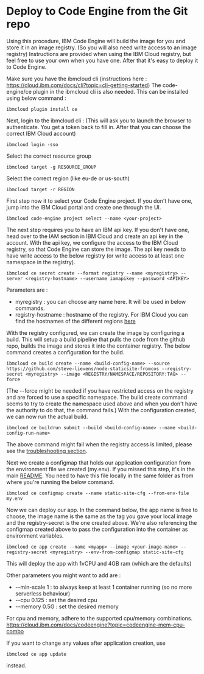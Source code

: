# Deploy to Code Engine from the Git repo

Using this procedure, IBM Code Engine will build the image for you and store it in an image registry. (So you will also need write access to an image registry)
Instructions are provided when using the IBM Cloud registry, but feel free to use your own when you have one.
After that it's easy to deploy it to Code Engine.

Make sure you have the ibmcloud cli
(instructions here : https://cloud.ibm.com/docs/cli?topic=cli-getting-started)
The code-engine/ce plugin in the ibmcloud cli is also needed. This can be installed using below command :

```
ibmcloud plugin install ce
```

Next, login to the ibmcloud cli :
(This will ask you to launch the browser to authenticate. You get a token back to fill in. After that you can choose the correct IBM Cloud account)

```
ibmcloud login -sso
```

Select the correct resource group

```
ibmcloud target -g RESOURCE_GROUP
```

Select the correct region (like eu-de or us-south)

```
ibmcloud target -r REGION
```

First step now it to select your Code Engine project. If you don't have one, jump into the IBM Cloud portal and create one through the UI.

```
ibmcloud code-engine project select --name <your-project>
```

The next step requires you to have an IBM api key. If you don't have one, head over to the IAM section in IBM Cloud and create an api key in the account.
With the api key, we configure the access to the IBM Cloud registry, so that Code Engine can store the image. The api key needs to have write access to the below registry (or write access to at least one namespace in the registry).

```
ibmcloud ce secret create --format registry --name <myregistry> --server <registry-hostname> --username iamapikey --password <APIKEY>
```

Parameters are :

- myregistry : you can choose any name here. It will be used in below commands.
- registry-hostname : hostname of the registry. For IBM Cloud you can find the hostnames of the different regions [here](https://cloud.ibm.com/docs/Registry?topic=Registry-registry_overview#registry_regions_local)

With the registry configured, we can create the image by configuring a build. This will setup a build pipeline that pulls the code from the github repo, builds the image and stores it into the container registry. The below command creates a configuration for the build.

```
ibmcloud ce build create --name <build-config-name> --source https://github.com/steve-lievens/node-staticsite-fromcos --registry-secret <myregistry> --image <REGISTRY/NAMESPACE/REPOSITORY:TAG> --force
```

(The --force might be needed if you have restricted access on the registry and are forced to use a specific namespace. The build create command seems to try to create the namespace used above and when you don't have the authority to do that, the command fails.)
With the configuration created, we can now run the actual build.

```
ibmcloud ce buildrun submit --build <build-config-name> --name <build-config-run-name>
```

The above command might fail when the registry access is limited, please see the [troubleshooting section](CE-DEPLOY-TROUBLESHOOT.MD).

Next we create a configmap that holds our application configuration from the environment file we created (my.env). If you missed this step, it's in the main [README](README.MD). You need to have this file locally in the same folder as from where you're running the below command.

```
ibmcloud ce configmap create --name static-site-cfg --from-env-file my.env
```

Now we can deploy our app. In the command below, the app name is free to choose, the image name is the same as the tag you gave your local image and the registry-secret is the one created above.
We're also referencing the configmap created above to pass the configuration into the container as environment variables.

```
ibmcloud ce app create --name <myapp> --image <your-image-name> --registry-secret <myregistry> --env-from-configmap static-site-cfg
```

This will deploy the app with 1vCPU and 4GB ram (which are the defaults)

Other parameters you might want to add are :

- --min-scale 1 : to always keep at least 1 container running (so no more serverless behaviour)
- --cpu 0.125 : set the desired cpu
- --memory 0.5G : set the desired memory

For cpu and memory, adhere to the supported cpu/memory combinations.
https://cloud.ibm.com/docs/codeengine?topic=codeengine-mem-cpu-combo

If you want to change any values after application creation, use

```
ibmcloud ce app update
```

instead.
